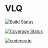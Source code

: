 # VLQ

[![Build Status](https://travis-ci.org/scientech-com-ua/VLQ.jl.svg?branch=master)](https://travis-ci.org/scientech-com-ua/VLQ.jl)

[![Coverage Status](https://coveralls.io/repos/scientech-com-ua/VLQ.jl/badge.svg?branch=master&service=github)](https://coveralls.io/github/scientech-com-ua/VLQ.jl?branch=master)

[![codecov.io](http://codecov.io/github/scientech-com-ua/VLQ.jl/coverage.svg?branch=master)](http://codecov.io/github/scientech-com-ua/VLQ.jl?branch=master)
